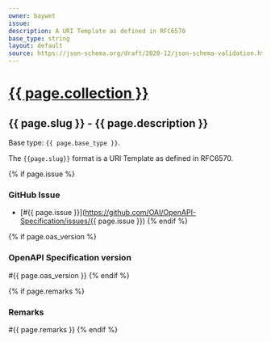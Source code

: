 ```yaml
---
owner: baywet
issue:
description: A URI Template as defined in RFC6570
base_type: string
layout: default
source: https://json-schema.org/draft/2020-12/json-schema-validation.html#name-uri-template
---
```


# <a href="..">{{ page.collection }}</a>

## {{ page.slug }} - {{ page.description }}

Base type: `{{ page.base_type }}`.

The `{{page.slug}}` format is a URI Template as defined in RFC6570.

{% if page.issue %}
### GitHub Issue

* [#{{ page.issue }}](https://github.com/OAI/OpenAPI-Specification/issues/{{ page.issue }})
{% endif %}

{% if page.oas_version %}
### OpenAPI Specification version

#{{ page.oas_version }}
{% endif %}

{% if page.remarks %}
### Remarks

#{{ page.remarks }}
{% endif %}
